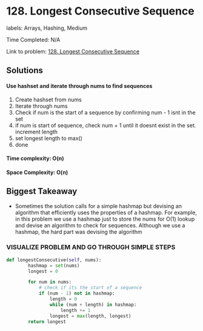# 128. Longest Consecutive Sequence

labels: Arrays, Hashing, Medium

Time Completed: N/A

Link to problem: [128. Longest Consecutive Sequence](https://leetcode.com/problems/longest-consecutive-sequence/description/)

## Solutions

#### Use hashset and iterate through nums to find sequences
1. Create hashset from nums
2. Iterate through nums
3. Check if num is the start of a sequence by confirming num - 1 isnt in the set
4. if num is start of sequence, check num + 1 until it doesnt exist in the set. increment length
5. set longest length to max()
6. done

#### Time complexity: O(n)
#### Space Complexity: O(n)



## Biggest Takeaway

- Sometimes the solution calls for a simple hashmap but devising an algorithm that efficiently uses the properties of a hashmap. For example, in this problem we use a hashmap just to store the nums for O(1) lookup and devise an algorithm to check for sequences. Although we use a hashmap, the hard part was devising the algorithm


### VISUALIZE PROBLEM AND GO THROUGH SIMPLE STEPS

```python
def longestConsecutive(self, nums):
        hashmap = set(nums)
        longest = 0

        for num in nums:
            # check if its the start of a sequence
            if (num - 1) not in hashmap:
                length = 0
                while (num + length) in hashmap:
                    length += 1
                longest = max(length, longest)
        return longest
